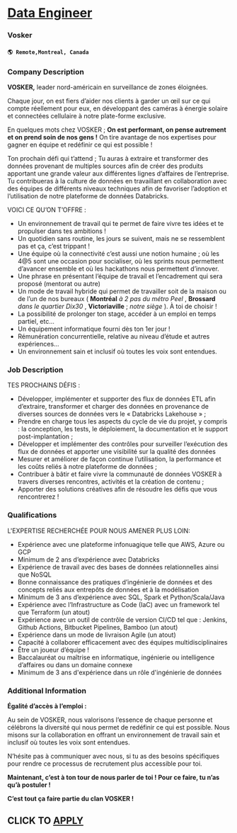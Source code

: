 # [Data Engineer](https://www.remotewlb.com/apply/data-engineer-117430)  
### Vosker  
#### `🌎 Remote,Montreal, Canada`  

### **Company Description**

 **VOSKER,** leader nord-américain en surveillance de zones éloignées.

Chaque jour, on est fiers d’aider nos clients à garder un œil sur ce qui compte réellement pour eux, en développant des caméras à énergie solaire et connectées cellulaire à notre plate-forme exclusive.

En quelques mots chez VOSKER ; **On est performant, on pense autrement et on prend soin de nos gens !** On tire avantage de nos expertises pour gagner en équipe et redéfinir ce qui est possible !

Ton prochain défi qui t’attend ; Tu auras à extraire et transformer des données provenant de multiples sources afin de créer des produits apportant une grande valeur aux différentes lignes d’affaires de l’entreprise. Tu contribueras à la culture de données en travaillant en collaboration avec des équipes de différents niveaux techniques afin de favoriser l’adoption et l’utilisation de notre plateforme de données Databricks.

VOICI CE QU’ON T’OFFRE :

  * Un environnement de travail qui te permet de faire vivre tes idées et te propulser dans tes ambitions !
  * Un quotidien sans routine, les jours se suivent, mais ne se ressemblent pas et ça, c’est trippant !
  * Une équipe où la connectivité c’est aussi une notion humaine ; où les 4@5 sont une occasion pour socialiser, où les sprints nous permettent d’avancer ensemble et où les hackathons nous permettent d’innover.
  * Une phrase en présentant l’équipe de travail et l’encadrement qui sera proposé (mentorat ou autre)
  * Un mode de travail hybride qui permet de travailler soit de la maison ou de l’un de nos bureaux ( **Montréal** _à 2 pas du métro Peel_ , **Brossard** _dans le quartier Dix30_ , **Victoriaville** ; _notre siège_ ). À toi de choisir !
  * La possibilité de prolonger ton stage, accéder à un emploi en temps partiel, etc…
  * Un équipement informatique fourni dès ton 1er jour !
  * Rémunération concurrentielle, relative au niveau d’étude et autres expériences…
  * Un environnement sain et inclusif où toutes les voix sont entendues.

###  **Job Description**

TES PROCHAINS DÉFIS :

  * Développer, implémenter et supporter des flux de données ETL afin d’extraire, transformer et charger des données en provenance de diverses sources de données vers le « Databricks Lakehouse » ;
  * Prendre en charge tous les aspects du cycle de vie du projet, y compris : la conception, les tests, le déploiement, la documentation et le support post-implantation ; 
  * Développer et implémenter des contrôles pour surveiller l’exécution des flux de données et apporter une visibilité sur la qualité des données
  * Mesurer et améliorer de façon continue l’utilisation, la performance et les coûts reliés à notre plateforme de données ;
  * Contribuer à bâtir et faire vivre la communauté de données VOSKER à travers diverses rencontres, activités et la création de contenu ;
  * Apporter des solutions créatives afin de résoudre les défis que vous rencontrerez !

###  **Qualifications**

L'EXPERTISE RECHERCHÉE POUR NOUS AMENER PLUS LOIN:

  * Expérience avec une plateforme infonuagique telle que AWS, Azure ou GCP
  * Minimum de 2 ans d’expérience avec Databricks
  * Expérience de travail avec des bases de données relationnelles ainsi que NoSQL
  * Bonne connaissance des pratiques d’ingénierie de données et des concepts reliés aux entrepôts de données et à la modélisation
  * Minimum de 3 ans d’expérience avec SQL, Spark et Python/Scala/Java
  * Expérience avec l’Infrastructure as Code (IaC) avec un framework tel que Terraform (un atout)
  * Expérience avec un outil de contrôle de version CI/CD tel que : Jenkins, Github Actions, Bitbucket Pipelines, Bamboo (un atout)
  * Expérience dans un mode de livraison Agile (un atout)
  * Capacité à collaborer efficacement avec des équipes multidisciplinaires
  * Être un joueur d’équipe !
  * Baccalauréat ou maîtrise en informatique, ingénierie ou intelligence d’affaires ou dans un domaine connexe
  * Minimum de 3 ans d'expérience dans un rôle d'ingénierie de données

###  **Additional Information**

**Égalité d’accès à l’emploi :**

Au sein de VOSKER, nous valorisons l’essence de chaque personne et célébrons la diversité qui nous permet de redéfinir ce qui est possible. Nous misons sur la collaboration en offrant un environnement de travail sain et inclusif où toutes les voix sont entendues.

N’hésite pas à communiquer avec nous, si tu as des besoins spécifiques pour rendre ce processus de recrutement plus accessible pour toi.

**Maintenant, c’est à ton tour de nous parler de toi ! Pour ce faire, tu n’as qu’à postuler !**

 **C’est tout ça faire partie du clan VOSKER !**

  
## CLICK TO [APPLY](https://www.remotewlb.com/apply/data-engineer-117430)

